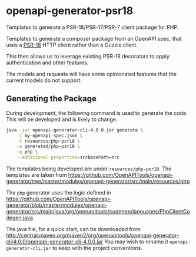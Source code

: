 # openapi-generator-psr18
Templates to generate a PSR-18/PSR-17/PSR-7 client package for PHP.

Templates to generate a composer package from an OpenAPI spec. that uses a
[PSR-18](https://www.php-fig.org/psr/psr-18/)
HTTP client rather than a Guzzle client.

This then allows us to leverage existing PSR-18 decorators to apply
authentication and other features.

The models and requests will have some opinionated features that the
current models do not support.

## Generating the Package

During development, the following command is used to generate the code.
This will be developed and is likely to change.

```bash
java -jar openapi-generator-cli-4.0.0.jar generate \
    -i my-openapi-spec.json \
    -t resources/php-psr18 \
    -o generated/php-psr18 \
    -g php \
    --additional-properties=srcBasePath=src
```

The templates being developed are under `resources/php-psr18`.
The templates are taken from
https://github.com/OpenAPITools/openapi-generator/tree/master/modules/openapi-generator/src/main/resources/php

The `php` generator uses the logic defined in
https://github.com/OpenAPITools/openapi-generator/blob/master/modules/openapi-generator/src/main/java/org/openapitools/codegen/languages/PhpClientCodegen.java

The java file, for a quick start, can be downloaded from
http://central.maven.org/maven2/org/openapitools/openapi-generator-cli/4.0.0/openapi-generator-cli-4.0.0.jar
You may wish to rename it `openapi-generator-cli.jar` to keep with the project conventions.
